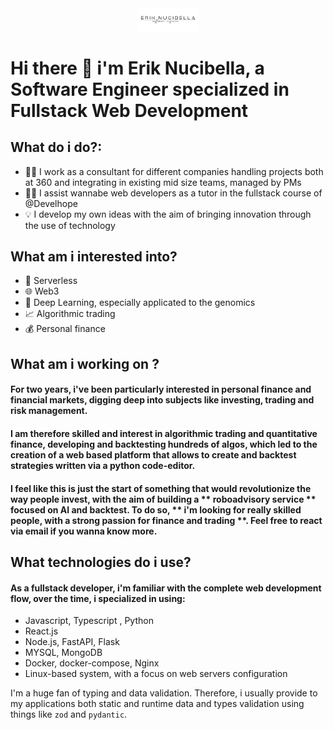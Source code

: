 

<!--
**akanoce/akanoce** is a ✨ _special_ ✨ repository because its `README.md` (this file) appears on your GitHub profile.
-->
<div id="header" align="center">
  <img src="img/logo.png" width="100"/>
</div>

# Hi there 👋 i'm Erik Nucibella, a Software Engineer specialized in Fullstack Web Development 

## What do i do?:

- 🧑‍💻 I work as a consultant for different companies handling projects both at 360 and integrating in existing mid size teams, managed by PMs
- 🧑‍🏫 I assist wannabe web developers as a tutor in the fullstack course of @Develhope
- 💡 I develop my own ideas with the aim of bringing innovation through the use of technology
<!-- - 👯 I’m looking to collaborate on ...
- 🤔 I’m looking for help with ...
- 💬 Ask me about ...
- 📫 How to reach me: ...
- 😄 Pronouns: ...
- ⚡ Fun fact: ... -->

## What am i interested into?

- :satellite: Serverless 
- :globe_with_meridians: Web3
- :100: Deep Learning, especially applicated to the genomics
- :chart_with_upwards_trend: Algorithmic trading
- :moneybag: Personal finance

## What am i working on ? 

#### For two years, i've been particularly interested in personal finance and financial markets, digging deep into subjects like investing, trading and risk management.
#### I am therefore skilled and interest in algorithmic trading and quantitative finance, developing and backtesting hundreds of algos, which led to the creation of a web based platform that allows to create and backtest strategies written via a python code-editor.
#### I feel like this is just the start of something that would revolutionize the way people invest, with the aim of building a ** roboadvisory service ** focused on AI and backtest. To do so, ** i'm looking for really skilled people, with a strong passion for finance and trading **. Feel free to react via email if you wanna know more. 

## What technologies do i use?

#### As a fullstack developer, i'm familiar with the complete web development flow, over the time, i specialized in using:

- Javascript, Typescript , Python
- React.js
- Node.js, FastAPI, Flask
- MYSQL, MongoDB
- Docker, docker-compose, Nginx 
- Linux-based system, with a focus on web servers configuration

I'm a huge fan of typing and data validation. Therefore, i usually provide to my applications both static and runtime data and types validation using things like `zod` and `pydantic`. 



